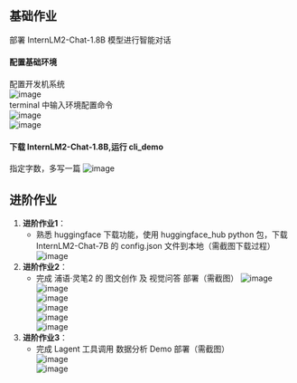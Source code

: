 ## 基础作业 
部署 InternLM2-Chat-1.8B 模型进行智能对话  
#### 配置基础环境
配置开发机系统  
![image](https://github.com/wwtao08/note_2/blob/main/%E5%9B%BE%E7%89%871.png?raw=true)  
terminal 中输入环境配置命令  
![image](https://github.com/wwtao08/note_2/blob/main/%E5%9B%BE%E7%89%872.png)  
![image](https://github.com/wwtao08/note_2/blob/main/%E5%9B%BE%E7%89%873.png)  
#### 下载 InternLM2-Chat-1.8B,运行 cli_demo
指定字数，多写一篇
![image](https://github.com/wwtao08/note_2/blob/main/%E5%9B%BE%E7%89%874.png)  
## 进阶作业 
1. **进阶作业1**：  
   - 熟悉 huggingface 下载功能，使用 huggingface_hub python 包，下载 InternLM2-Chat-7B 的 config.json 文件到本地（需截图下载过程）    
![image](https://github.com/wwtao08/note_2/blob/main/%E5%9B%BE%E7%89%875.png)    
2. **进阶作业2**：  
   - 完成 浦语·灵笔2 的 图文创作 及 视觉问答 部署（需截图） 
![image](https://github.com/wwtao08/note_2/blob/main/%E5%9B%BE%E7%89%876.png)  
![image](https://github.com/wwtao08/note_2/blob/main/%E5%9B%BE%E7%89%877.png)  
![image](https://github.com/wwtao08/note_2/blob/main/%E5%9B%BE%E7%89%879.png)  
![image](https://github.com/wwtao08/note_2/blob/main/%E5%9B%BE%E7%89%880.png)  
![image](https://github.com/wwtao08/note_2/blob/main/%E5%9B%BE%E7%89%8711.png)  
![image](https://github.com/wwtao08/note_2/blob/main/%E5%9B%BE%E7%89%8712.png)      
3. **进阶作业3**：  
   - 完成 Lagent 工具调用 数据分析 Demo 部署（需截图）  
![image](https://github.com/wwtao08/note_2/blob/main/%E5%9B%BE%E7%89%8713.png)  
![image](https://github.com/wwtao08/note_2/blob/main/%E5%9B%BE%E7%89%8714.png)     
